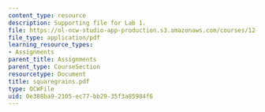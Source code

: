 ```yaml
---
content_type: resource
description: Supporting file for Lab 1.
file: https://ol-ocw-studio-app-production.s3.amazonaws.com/courses/12-524-mechanical-properties-of-rocks-fall-2005/0e388ba92105ec77bb2935f3a85984f6_squaregrains.pdf
file_type: application/pdf
learning_resource_types:
- Assignments
parent_title: Assignments
parent_type: CourseSection
resourcetype: Document
title: squaregrains.pdf
type: OCWFile
uid: 0e388ba9-2105-ec77-bb29-35f3a85984f6
---
```


